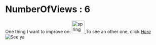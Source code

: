 # NumberOfViews : 6
One thing I want to improve on:  <a href="https://spring.io/" target="_blank" rel="noreferrer"> <img src="https://www.vectorlogo.zone/logos/springio/springio-icon.svg" alt="spring" width="40" height="40"/> </a>
To see an other one, click *[Here](https://github.com/Charles-Chrismann)*
![See ya](https://next-lvl-github.herokuapp.com/slide/random)
<p align="left">
